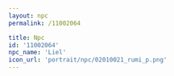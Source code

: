 ```yaml
---
layout: npc
permalink: /11002064

title: Npc
id: '11002064'
npc_name: 'Liel'
icon_url: 'portrait/npc/02010021_rumi_p.png'
---
```

